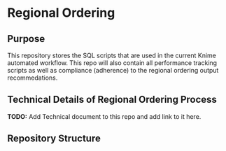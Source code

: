 # Regional Ordering

## Purpose
This repository stores the SQL scripts that are used in the current Knime automated workflow. This repo will also contain all performance tracking scripts as well as compliance (adherence) to the regional ordering output recommedations.

## Technical Details of Regional Ordering Process
**TODO:** Add Technical document to this repo and add link to it here.

## Repository Structure
